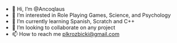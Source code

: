 - 👋 Hi, I’m @Ancoqlaus
- 👀 I’m interested in Role Playing Games, Science, and Psychology
- 🌱 I’m currently learning Spanish, Scratch and C++
- 💞️ I’m looking to collaborate on any project
- 📫 How to reach me plkrozbicki@gmail.com

<!---
Ancoqlaus/Ancoqlaus is a ✨ special ✨ repository because its `README.md` (this file) appears on your GitHub profile.
You can click the Preview link to take a look at your changes.
--->
